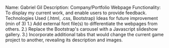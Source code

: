 Name: Gabriel Gil
Description: Company/Portfolio Webpage
Functionality: To display my current work, and enable users to provide feedback.
Technologies Used (.html, .css, Bootstrap)
Ideas for future improvement (min of 3)
1.) Add external font file(s) to differentiate the webpages from others.
2.) Replace the Bootstrap's carousel with a Javascript slideshow gallery.
3.) Incorporate additional tabs that would change the current game project to another, revealing its description and images.